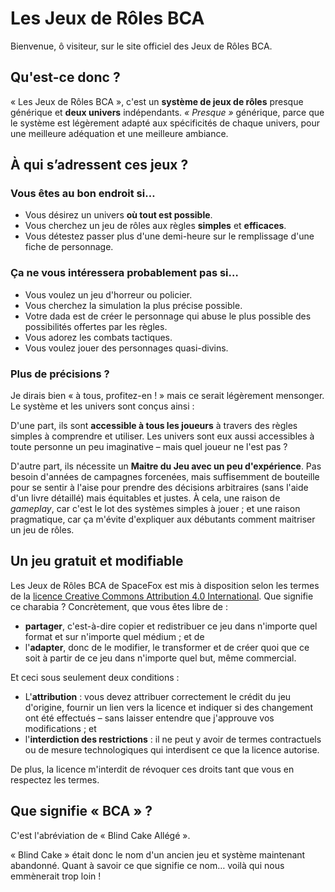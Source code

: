 # Les Jeux de Rôles BCA

Bienvenue, ô visiteur, sur le site officiel des Jeux de Rôles BCA.

## Qu'est-ce donc ?

« Les Jeux de Rôles BCA », c'est un **système de jeux de rôles** presque générique et **deux univers** indépendants. _« Presque »_ générique, parce que le système est légèrement adapté aux spécificités de chaque univers, pour une meilleure adéquation et une meilleure ambiance.

## À qui s’adressent ces jeux ?

### Vous êtes au bon endroit si…

- Vous désirez un univers **où tout est possible**.
- Vous cherchez un jeu de rôles aux règles **simples** et **efficaces**.
- Vous détestez passer plus d'une demi-heure sur le remplissage d'une fiche de personnage.

### Ça ne vous intéressera probablement pas si…

- Vous voulez un jeu d'horreur ou policier.
- Vous cherchez la simulation la plus précise possible.
- Votre dada est de créer le personnage qui abuse le plus possible des possibilités offertes par les règles.
- Vous adorez les combats tactiques.
- Vous voulez jouer des personnages quasi-divins.

### Plus de précisions ?

Je dirais bien « à tous, profitez-en ! » mais ce serait légèrement mensonger. Le système et les univers sont conçus ainsi :

D'une part, ils sont **accessible à tous les joueurs** à travers des règles simples à comprendre et utiliser. Les univers sont eux aussi accessibles à toute personne un peu imaginative – mais quel joueur ne l'est pas ?

D'autre part, ils nécessite un **Maitre du Jeu avec un peu d'expérience**. Pas besoin d'années de campagnes forcenées, mais suffisemment de bouteille pour se sentir à l'aise pour prendre des décisions arbitraires (sans l'aide d'un livre détaillé) mais équitables et justes. À cela, une raison de _gameplay_, car c'est le lot des systèmes simples à jouer ; et une raison pragmatique, car ça m'évite d'expliquer aux débutants comment maitriser un jeu de rôles.

## Un jeu gratuit et modifiable

<span xmlns:dct="http://purl.org/dc/terms/" property="dct:title">Les Jeux de Rôles BCA</span> de <span xmlns:cc="http://creativecommons.org/ns#" property="cc:attributionName">SpaceFox</span> est mis à disposition selon les termes de la <a rel="license" href="http://creativecommons.org/licenses/by/4.0/">licence Creative Commons Attribution 4.0 International</a>. Que signifie ce charabia ? Concrètement, que vous êtes libre de :

- **partager**, c'est-à-dire copier et redistribuer ce jeu dans n'importe quel format et sur n'importe quel médium ; et de
- l'**adapter**, donc de le modifier, le transformer et de créer quoi que ce soit à partir de ce jeu dans n'importe quel but, même commercial.

Et ceci sous seulement deux conditions :

- L'**attribution** : vous devez attribuer correctement le crédit du jeu d'origine, fournir un lien vers la licence et indiquer si des changement ont été effectués – sans laisser entendre que j'approuve vos modifications ; et 
- l'**interdiction des restrictions** : il ne peut y avoir de termes contractuels ou de mesure technologiques qui interdisent ce que la licence autorise.

De plus, la licence m'interdit de révoquer ces droits tant que vous en respectez les termes.

## Que signifie « BCA » ?

C'est l'abréviation de « Blind Cake Allégé ».

« Blind Cake » était donc le nom d'un ancien jeu et système maintenant abandonné. Quant à savoir ce que signifie ce nom… voilà qui nous emmènerait trop loin !
